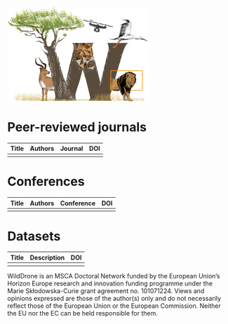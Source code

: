[![WildDrone logo](WildDrone_Detailed_logo.png)](https://wilddrone.eu)

# Peer-reviewed journals

| Title         | Authors       | Journal       |DOI            |
| ------------- | ------------- | ------------- | ------------- |
|               |               |               |               |

# Conferences

| Title         | Authors       | Conference    | DOI           |
| ------------- | ------------- | ------------- | ------------- |
|               |               |               |               |

# Datasets

| Title         | Description   | DOI           |
| ------------- | ------------- | ------------- |
|               |               |               |


WildDrone is an MSCA Doctoral Network funded by the European Union’s Horizon Europe research and innovation funding programme under the Marie Skłodowska-Curie grant agreement no. 101071224. Views and opinions expressed are those of the author(s) only and do not necessarily reflect those of the European Union or the European Commission. Neither the EU nor the EC can be held responsible for them.

